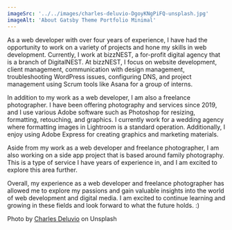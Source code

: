 ```yaml
---
imageSrc: '../../images/charles-deluvio-DgoyKNgPiFQ-unsplash.jpg'
imageAlt: 'About Gatsby Theme Portfolio Minimal'
---
```


As a web developer with over four years of experience, I have had the opportunity to work on a variety of projects and hone my skills in web development. Currently, I work at bizzNEST, a for-profit digital agency that is a branch of DigitalNEST. At bizzNEST, I focus on website development, client management, communication with design management, troubleshooting WordPress issues, configuring DNS, and project management using Scrum tools like Asana for a group of interns.

In addition to my work as a web developer, I am also a freelance photographer. I have been offering photography and services since 2019, and I use various Adobe software such as Photoshop for resizing, formatting, retouching, and graphics. I currently work for a wedding agency where formatting images in Lightroom is a standard operation. Additionally, I enjoy using Adobe Express for creating graphics and marketing materials.

Aside from my work as a web developer and freelance photographer, I am also working on a side app project that is based around family photography. This is a type of service I have years of experience in, and I am excited to explore this area further.

Overall, my experience as a web developer and freelance photographer has allowed me to explore my passions and gain valuable insights into the world of web development and digital media. I am excited to continue learning and growing in these fields and look forward to what the future holds. :)

Photo by <a href="https://unsplash.com/@charlesdeluvio?utm_source=unsplash&utm_medium=referral&utm_content=creditCopyText" target="_blank" rel="nofollow noopener noreferrer" aria-label="External Link"><u>Charles Deluvio</u></a> on Unsplash
